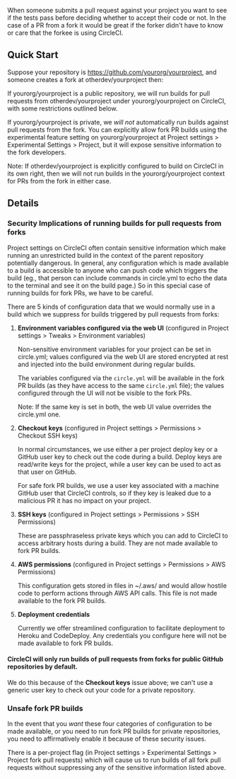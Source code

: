<!--

title: Building Pull Requests from forks
short_title: Fork PR Builds
last_updated: April 2, 2015

-->

When someone submits a pull request against your project you want to see if the 
tests pass before deciding whether to accept their code or not. In the case of a PR from a fork
it would be great if the forker didn't have to know or care that the forkee is using CircleCI.

## Quick Start

Suppose your repository is https://github.com/yourorg/yourproject, and someone creates a fork at
otherdev/yourproject then:

If yourorg/yourproject is a public repository, we will run builds for pull requests 
from otherdev/yourproject under yourorg/yourproject on CircleCI, with some restrictions
outlined below.

If yourorg/yourproject is private, we *will not* automatically run builds against pull requests 
from the fork. You can explicitly allow fork PR builds using the experimental feature setting on 
yourorg/yourproject at Project settings > Experimental Settings > Project, but it will expose
sensitive information to the fork developers.

<span class='label label-info'>Note:</span> If otherdev/yourproject is explicitly configured to
build on CircleCI in its own right, then we will not run builds in the yourorg/yourproject context 
for PRs from the fork in either case.

## Details

### Security Implications of running builds for pull requests from forks

Project settings on CircleCI often
contain sensitive information which make running an unrestricted build in the context of the parent 
repository potentially dangerous. In general, any configuration which is made available to a build 
is accessible to anyone who can push code which triggers the build (eg., that person can 
include commands in circle.yml to echo the data to the terminal and see it on the build page.) 
So in this special case of running builds for fork PRs, we have to be careful.

There are 5 kinds of configuration data that we would normally use in a build which we suppress
for builds triggered by pull requests from forks:

1. **Environment variables configured via the web UI**
   (configured in Project settings > Tweaks > Environment variables)

   Non-sensitive environment variables for your project can be set 
   in circle.yml; values configured via the web UI are stored encrypted at rest and
   injected into the build environment during regular builds.

   The variables configured via the `circle.yml` will be available in
   the fork PR builds (as they have access to the same `circle.yml` file);
   the values configured through the UI will not be visible to the fork
   PRs.

   <span class='label label-info'>Note:</span> If the same key is set in both, the web UI value overrides the circle.yml one.

2. **Checkout keys**
   (configured in Project settings > Permissions > Checkout SSH keys)

   In normal circumstances, we use either a per project deploy key or a GitHub user key to check 
   out the code during a build. Deploy keys are read/write keys for the project, while a user
   key can be used to act as that user on GitHub.

   For safe fork PR builds, we use a user key associated with a machine GitHub user that 
   CircleCI controls, so if they key is leaked due to a malicious PR it has no impact
   on your project.

3. **SSH keys** 
   (configured in Project settings > Permissions > SSH Permissions)

   These are passphraseless private keys which you can add to CircleCI to access arbitrary 
   hosts during a build. They are not made available to fork PR builds.

4. **AWS permissions**
   (configured in Project settings > Permissions > AWS Permissions)

   This configuration gets stored in files in ~/.aws/ and would allow hostile code to perform actions through AWS API calls. This file is not made available to the fork PR builds.

5. **Deployment credentials**

   Currently we offer streamlined configuration to facilitate deployment to Heroku and 
   CodeDeploy. Any credentials you configure here will not be made available to fork PR builds.

#### CircleCI will only run builds of pull requests from forks for public GitHub repositories by default. 

We do this because of the **Checkout keys** issue above; we can't use a generic user key to 
check out your code for a private repository.


### Unsafe fork PR builds

In the event that you *want* these four categories of configuration to be made available, or you need
to run fork PR builds for private repositories, you need to affirmatively enable it because of these 
security issues.

There is a per-project flag (in Project settings > Experimental Settings > Project fork pull requests)
which will cause us to run builds of all fork pull requests without suppressing any of the sensitive 
information listed above.

